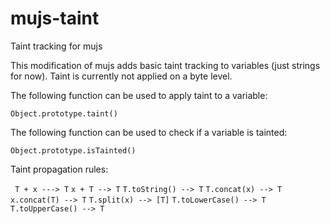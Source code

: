 # mujs-taint
Taint tracking for mujs

This modification of mujs adds basic taint tracking to variables (just strings for now). Taint is currently not applied on a byte level.

The following function can be used to apply taint to a variable:

``
Object.prototype.taint()
``

The following function can be used to check if a variable is tainted:

``
Object.prototype.isTainted()
``

Taint propagation rules:

`` T + x ---> T``
`` x + T --> T ``
`` T.toString() --> T ``
`` T.concat(x) --> T ``
`` x.concat(T) --> T ``
`` T.split(x) --> [T] ``
`` T.toLowerCase() --> T ``
`` T.toUpperCase() --> T ``
